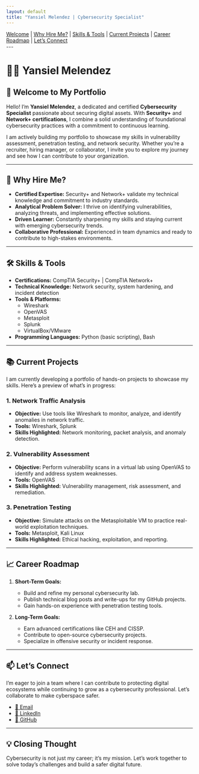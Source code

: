 ```yaml
---
layout: default
title: "Yansiel Melendez | Cybersecurity Specialist"
---
```

<nav>
  <a href="#welcome">Welcome</a> |
  <a href="#why-hire-me">Why Hire Me?</a> |
  <a href="#skills-tools">Skills & Tools</a> |
  <a href="#current-projects">Current Projects</a> |
  <a href="#career-roadmap">Career Roadmap</a> |
  <a href="#contact">Let’s Connect</a>
</nav>
---
<link rel="stylesheet" href="/docs/assests/css/styles.css">


# **👨‍💻 Yansiel Melendez**

## **🌟 Welcome to My Portfolio**
Hello! I’m **Yansiel Melendez**, a dedicated and certified **Cybersecurity Specialist** passionate about securing digital assets. With **Security+** and **Network+ certifications**, I combine a solid understanding of foundational cybersecurity practices with a commitment to continuous learning. 

I am actively building my portfolio to showcase my skills in vulnerability assessment, penetration testing, and network security. Whether you’re a recruiter, hiring manager, or collaborator, I invite you to explore my journey and see how I can contribute to your organization.

---

## **🚀 Why Hire Me?**
- **Certified Expertise:** Security+ and Network+ validate my technical knowledge and commitment to industry standards.
- **Analytical Problem Solver:** I thrive on identifying vulnerabilities, analyzing threats, and implementing effective solutions.
- **Driven Learner:** Constantly sharpening my skills and staying current with emerging cybersecurity trends.
- **Collaborative Professional:** Experienced in team dynamics and ready to contribute to high-stakes environments.

---

## **🛠️ Skills & Tools**
- **Certifications:** CompTIA Security+ | CompTIA Network+
- **Technical Knowledge:** Network security, system hardening, and incident detection
- **Tools & Platforms:** 
  - Wireshark
  - OpenVAS
  - Metasploit
  - Splunk
  - VirtualBox/VMware
- **Programming Languages:** Python (basic scripting), Bash

---

## **📚 Current Projects**
I am currently developing a portfolio of hands-on projects to showcase my skills. Here’s a preview of what’s in progress:

### **1. Network Traffic Analysis**
- **Objective:** Use tools like Wireshark to monitor, analyze, and identify anomalies in network traffic.
- **Tools:** Wireshark, Splunk
- **Skills Highlighted:** Network monitoring, packet analysis, and anomaly detection.

### **2. Vulnerability Assessment**
- **Objective:** Perform vulnerability scans in a virtual lab using OpenVAS to identify and address system weaknesses.
- **Tools:** OpenVAS
- **Skills Highlighted:** Vulnerability management, risk assessment, and remediation.

### **3. Penetration Testing**
- **Objective:** Simulate attacks on the Metasploitable VM to practice real-world exploitation techniques.
- **Tools:** Metasploit, Kali Linux
- **Skills Highlighted:** Ethical hacking, exploitation, and reporting.

---

## **📈 Career Roadmap**
1. **Short-Term Goals:**
   - Build and refine my personal cybersecurity lab.
   - Publish technical blog posts and write-ups for my GitHub projects.
   - Gain hands-on experience with penetration testing tools.

2. **Long-Term Goals:**
   - Earn advanced certifications like CEH and CISSP.
   - Contribute to open-source cybersecurity projects.
   - Specialize in offensive security or incident response.

---

## **📫 Let’s Connect**
I’m eager to join a team where I can contribute to protecting digital ecosystems while continuing to grow as a cybersecurity professional. Let’s collaborate to make cyberspace safer.

- [📧 Email](mailto:yansiel.melendez@gmail.com)
- [💼 LinkedIn](https://www.linkedin.com/in/yansiel-melendez)
- [🔗 GitHub](https://github.com/YMQSec)
---

## **💡 Closing Thought**
Cybersecurity is not just my career; it’s my mission. Let’s work together to solve today’s challenges and build a safer digital future.
